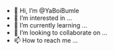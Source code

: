- 👋 Hi, I’m @YaBoiBumle
- 👀 I’m interested in ...
- 🌱 I’m currently learning ...
- 💞️ I’m looking to collaborate on ...
- 📫 How to reach me ...

<!---
YaBoiBumle/YaBoiBumle is a ✨ special ✨ repository because its `README.md` (this file) appears on your GitHub profile.
You can click the Preview link to take a look at your changes.
--->
